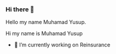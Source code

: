 ### Hi there 👋


Hello my name Muhamad Yusup. 

Hi my name is Muhamad Yusup
- 🔭 I’m currently working on Reinsurance
